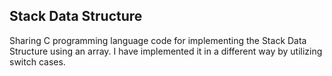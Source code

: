 <h2>Stack Data Structure</h2>    
Sharing C programming language code for implementing the Stack Data Structure using an array.     
I have implemented it in a different way by utilizing switch cases.    
